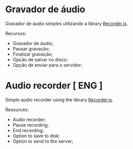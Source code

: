 # Gravador de áudio

Gravador de áudio simples utilizando a library [Recorder.js](https://github.com/mattdiamond/Recorderjs).

Recursos:

- Gravador de áudio;
- Pausar gravação;
- Finalizar gravação;
- Opção de salvar no disco;
- Opção de enviar para o servidor;

# Audio recorder [ ENG ]

Simple audio recorder using the library [Recorder.js](https://github.com/mattdiamond/Recorderjs).

Resources:

- Audio recorder;
- Pause recording;
- End recording;
- Option to save to disk;
- Option to send to the server;
